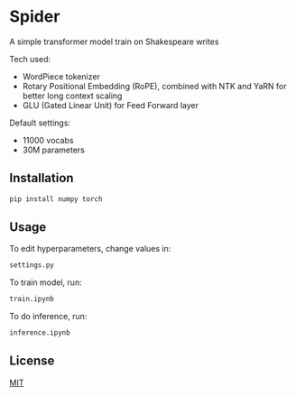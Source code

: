 # Spider

A simple transformer model train on Shakespeare writes

Tech used:
 - WordPiece tokenizer
 - Rotary Positional Embedding (RoPE), combined with NTK and YaRN for better long context scaling
 - GLU (Gated Linear Unit) for Feed Forward layer

Default settings:
 - 11000 vocabs
 - 30M parameters

## Installation


```bash
pip install numpy torch 
```

## Usage

To edit hyperparameters, change values in:

```bash
settings.py
```

To train model, run:
```bash
train.ipynb
```

To do inference, run:
```bash
inference.ipynb
```


## License

[MIT](https://choosealicense.com/licenses/mit/)

